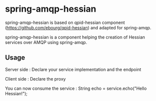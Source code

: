 spring-amqp-hessian
===================

spring-amqp-hessian is based on qpid-hessian component (https://github.com/ebourg/qpid-hessian)
and adapted for spring-amqp.

spring-amqp-hessian is a component helping the creation of Hessian services over AMQP
using spring-amqp.


Usage
-----

Server side :
Declare your service implementation and the endpoint
<bean id="echoServiceImpl" class="org.resthub.rpc.service.EchoServiceImpl"/>
<bean id="echoEndpoint" 
   class="org.resthub.rpc.HessianEndpoint">
   <constructor-arg index="0" ref="echoServiceImpl"/>
   <property name="connectionFactory" ref="connectionFactory" />
</bean>

Client side :
Declare the proxy
<bean id="echoService" class="org.resthub.rpc.AMQPHessianProxyFactoryBean">
    <property name="connectionFactory" ref="connectionFactory"/>
    <property name="serviceInterface" value="org.resthub.rpc.service.EchoService"/>
</bean>

You can now consume the service :
String echo = service.echo("Hello Hessian!");